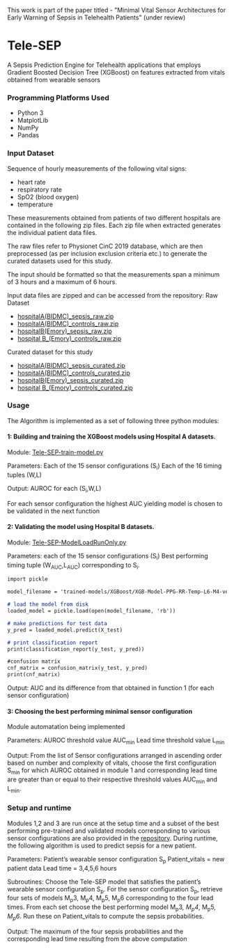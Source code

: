 This work is part of the paper titled - "Minimal Vital Sensor Architectures for Early Warning of Sepsis in Telehealth Patients" (under review)

# Tele-SEP
A Sepsis Prediction Engine for Telehealth applications that employs Gradient Boosted Decision Tree (XGBoost) on features extracted from vitals obtained from wearable sensors

### Programming Platforms Used
- Python 3
- MatplotLib
- NumPy
- Pandas

### Input Dataset
Sequence of hourly measurements of the following vital signs:
- heart rate
- respiratory rate
- SpO2 (blood oxygen)
- temperature

These measurements obtained from patients of two different hospitals are contained in the following zip files. Each zip file when extracted generates the individual patient data files.

The raw files refer to Physionet CinC 2019 database, which are then preprocessed (as per inclusion exclusion criteria etc.) to generate the curated datasets used for this study.

The input should be formatted so that the measurements span a minimum of 3 hours and a maximum of 6 hours.

Input data files are zipped and can be accessed from the repository:
Raw Dataset
- [hospitalA(BIDMC)_sepsis_raw.zip](https://github.com/pprahul/Tele-SEP/blob/main/hospitalA(BIDMC)_sepsis_raw.zip)
- [hospitalA(BIDMC)_controls_raw.zip](https://github.com/pprahul/Tele-SEP/blob/main/hospitalA(BIDMC)_controls_raw.zip)
- [hospitalB(Emory)_sepsis_raw.zip](https://github.com/pprahul/Tele-SEP/blob/main/hospitalB(Emory)_sepsis_raw.zip)
- [hospital B_(Emory)_controls_raw.zip](https://github.com/pprahul/Tele-SEP/blob/main/hospitalB(Emory)_controls_raw.zip)

Curated dataset for this study
- [hospitalA(BIDMC)_sepsis_curated.zip](https://github.com/pprahul/Tele-SEP/blob/main/hospitalA(BIDMC)_sepsis_curated.rar)
- [hospitalA(BIDMC)_controls_curated.zip](https://github.com/pprahul/Tele-SEP/blob/main/hospitalA(BIDMC)_controls_curated.rar)
- [hospitalB(Emory)_sepsis_curated.zip](https://github.com/pprahul/Tele-SEP/blob/main/hospitalB(Emory)_sepsis_curated.rar)
- [hospital B_(Emory)_controls_curated.zip](https://github.com/pprahul/Tele-SEP/blob/main/hospitalB(Emory)_controls_curated.rar)

### Usage
The Algorithm is implemented as a set of following three python modules:

#### 1: Building and training the XGBoost models using Hospital A datasets.
Module: [Tele-SEP-train-model.py](https://github.com/pprahul/Tele-SEP/blob/main/Tele-SEP-train-model.py)

Parameters:
Each of the 15 sensor configurations (S<sub>i</sub>)
Each of the 16 timing tuples (W,L)

Output: AUROC for each (S<sub>i</sub>,W,L)

For each sensor configuration the highest AUC yielding model is chosen to be validated in the next function

#### 2: Validating the model using Hospital B datasets.
Module: [Tele-SEP-ModelLoadRunOnly.py](https://github.com/pprahul/Tele-SEP/blob/main/Tele-SEP-ModelLoadRunOnly.py)

Parameters: 
each of the 15 sensor configurations (S<sub>i</sub>)
Best performing timing tuple (W<sub>AUC</sub>,L<sub>AUC</sub>) corresponding to S<sub>i</sub>.
  
```markdown
import pickle

model_filename = 'trained-models/XGBoost/XGB-Model-PPG-RR-Temp-L6-M4-verified.sav'

# load the model from disk
loaded_model = pickle.load(open(model_filename, 'rb'))

# make predictions for test data
y_pred = loaded_model.predict(X_test)

# print classification report 
print(classification_report(y_test, y_pred)) 

#confusion matrix
cnf_matrix = confusion_matrix(y_test, y_pred)
print(cnf_matrix)

```

Output: AUC and its difference from that obtained in function 1 (for each sensor configuration)

#### 3: Choosing the best performing minimal sensor configuration
Module automatation being implemented 

Parameters:
	AUROC threshold value AUC<sub>min</sub>
	Lead time threshold value L<sub>min</sub>

Output: From the list of Sensor configurations arranged in ascending order based on number and complexity of vitals, choose the first configuration S<sub>min</sub> for which AUROC obtained in module 1 and corresponding lead time are greater than or equal to their respective threshold values AUC<sub>min</sub>  and L<sub>min</sub>.

### Setup and runtime
Modules 1,2 and 3 are run once at the setup time and a subset of the best performing pre-trained and validated models corresponding to various sensor configurations are also provided in the [repository](https://github.com/pprahul/Tele-SEP/tree/main/trained-models/XGBoost). During runtime, the following algorithm is used to predict sepsis for a new patient.

Parameters: 
	Patient’s wearable sensor configuration S<sub>p</sub>
	Patient_vitals = new patient data
	Lead time = 3,4,5,6 hours

Subroutines:
Choose the Tele-SEP model that satisfies the patient’s wearable sensor configuration S<sub>p</sub>. For the sensor configuration S<sub>p</sub>, retrieve four sets of models M<sub>p</sub>3, M<sub>p</sub>4, M<sub>p</sub>5, M<sub>p</sub>6 corresponding to the four lead times. 
From each set choose the best performing model M<sub>p</sub>3<sup>*</sup>, M<sub>p</sub>4<sup>*</sup>, M<sub>p</sub>5<sup>*</sup>, M<sub>p</sub>6<sup>*</sup>. Run these on Patient_vitals to compute the sepsis probabilities.

Output: The maximum of the four sepsis probabilities and the corresponding lead time resulting from the above computation 
